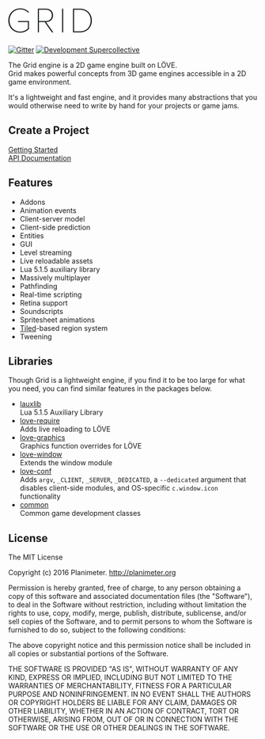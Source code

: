 # <img src="/images/gui/logo_dark@2x.png?raw=true" width="169" height="49" title="Grid">  

[![Gitter](https://img.shields.io/badge/chat-on%20gitter-brightgreen.svg)](https://gitter.im/Planimeter/grid-sdk?utm_source=badge&utm_medium=badge&utm_campaign=pr-badge&utm_content=badge)
[![Development Supercollective](https://img.shields.io/badge/Made%20with%20L%C3%96VE%20by-Planimeter-brightgreen.svg)](http://www.planimeter.org/)

The Grid engine is a 2D game engine built on LÖVE.  
Grid makes powerful concepts from 3D game engines accessible in a 2D game
environment.

It's a lightweight and fast engine, and it provides many abstractions that you
would otherwise need to write by hand for your projects or game jams.

## Create a Project

[Getting Started](http://www.planimeter.org/grid-sdk/tutorials/Getting_Started)  
[API Documentation](http://www.planimeter.org/grid-sdk/api/Home)

## Features

* Addons
* Animation events
* Client-server model
* Client-side prediction
* Entities
* GUI
* Level streaming
* Live reloadable assets
* Lua 5.1.5 auxiliary library
* Massively multiplayer
* Pathfinding
* Real-time scripting
* Retina support
* Soundscripts
* Spritesheet animations
* [Tiled](http://www.mapeditor.org/ "Tiled")-based region system
* Tweening

## Libraries

Though Grid is a lightweight engine, if you find it to be too large for what you
need, you can find similar features in the packages below.

* [lauxlib](https://github.com/Planimeter/lauxlib)  
Lua 5.1.5 Auxiliary Library
* [love-require](https://github.com/Planimeter/love-require)  
Adds live reloading to LÖVE
* [love-graphics](https://github.com/Planimeter/love-graphics)  
Graphics function overrides for LÖVE
* [love-window](https://github.com/Planimeter/love-window)  
Extends the window module
* [love-conf](https://github.com/Planimeter/love-conf)  
Adds `argv`, `_CLIENT`, `_SERVER`, `_DEDICATED`, a `--dedicated` argument that
disables client-side modules, and OS-specific `c.window.icon` functionality
* [common](https://github.com/Planimeter/common)  
Common game development classes

## License

The MIT License

Copyright (c) 2016 Planimeter. http://planimeter.org

Permission is hereby granted, free of charge, to any person obtaining a copy
of this software and associated documentation files (the "Software"), to deal
in the Software without restriction, including without limitation the rights
to use, copy, modify, merge, publish, distribute, sublicense, and/or sell
copies of the Software, and to permit persons to whom the Software is
furnished to do so, subject to the following conditions:

The above copyright notice and this permission notice shall be included in
all copies or substantial portions of the Software.

THE SOFTWARE IS PROVIDED "AS IS", WITHOUT WARRANTY OF ANY KIND, EXPRESS OR
IMPLIED, INCLUDING BUT NOT LIMITED TO THE WARRANTIES OF MERCHANTABILITY,
FITNESS FOR A PARTICULAR PURPOSE AND NONINFRINGEMENT. IN NO EVENT SHALL THE
AUTHORS OR COPYRIGHT HOLDERS BE LIABLE FOR ANY CLAIM, DAMAGES OR OTHER
LIABILITY, WHETHER IN AN ACTION OF CONTRACT, TORT OR OTHERWISE, ARISING FROM,
OUT OF OR IN CONNECTION WITH THE SOFTWARE OR THE USE OR OTHER DEALINGS IN
THE SOFTWARE.
